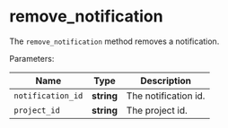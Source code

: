 # remove_notification

The `remove_notification` method removes a notification.

  Parameters:

__Name__ | __Type__ | __Description__
--- | --- | --- | 
`notification_id` | __string__ | The notification id.
`project_id` | __string__ | The project id.


